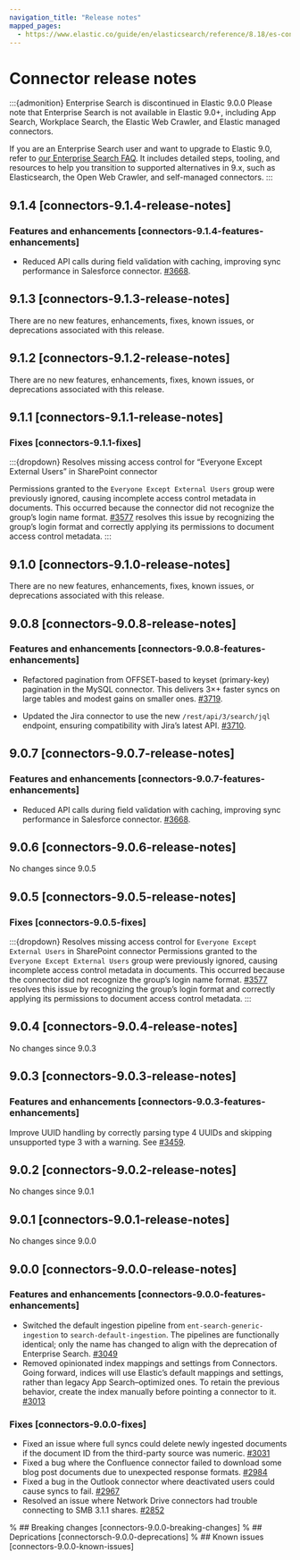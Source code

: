 ```yaml
---
navigation_title: "Release notes"
mapped_pages:
  - https://www.elastic.co/guide/en/elasticsearch/reference/8.18/es-connectors-release-notes.html
---
```


# Connector release notes

:::{admonition} Enterprise Search is discontinued in Elastic 9.0.0
Please note that Enterprise Search is not available in Elastic 9.0+, including App Search, Workplace Search, the Elastic Web Crawler, and Elastic managed connectors.

If you are an Enterprise Search user and want to upgrade to Elastic 9.0, refer to [our Enterprise Search FAQ](https://www.elastic.co/resources/search/enterprise-search-faq#what-features-are-impacted-by-this-announcement).
It includes detailed steps, tooling, and resources to help you transition to supported alternatives in 9.x, such as Elasticsearch, the Open Web Crawler, and self-managed connectors.
:::

## 9.1.4 [connectors-9.1.4-release-notes]

### Features and enhancements [connectors-9.1.4-features-enhancements]
* Reduced API calls during field validation with caching, improving sync performance in Salesforce connector. [#3668](https://github.com/elastic/connectors/pull/3668).

## 9.1.3 [connectors-9.1.3-release-notes]
There are no new features, enhancements, fixes, known issues, or deprecations associated with this release.

## 9.1.2 [connectors-9.1.2-release-notes]
There are no new features, enhancements, fixes, known issues, or deprecations associated with this release.

## 9.1.1 [connectors-9.1.1-release-notes]

### Fixes [connectors-9.1.1-fixes]

:::{dropdown} Resolves missing access control for “Everyone Except External Users” in SharePoint connector

Permissions granted to the `Everyone Except External Users` group were previously ignored, causing incomplete access control metadata in documents. This occurred because the connector did not recognize the group’s login name format.
[#3577](https://github.com/elastic/connectors/pull/3577) resolves this issue by recognizing the group’s login format and correctly applying its permissions to document access control metadata.
:::

## 9.1.0 [connectors-9.1.0-release-notes]
There are no new features, enhancements, fixes, known issues, or deprecations associated with this release.

## 9.0.8 [connectors-9.0.8-release-notes]

### Features and enhancements [connectors-9.0.8-features-enhancements]
* Refactored pagination from OFFSET-based to keyset (primary-key) pagination in the MySQL connector. This delivers 3×+ faster syncs on large tables and modest gains on smaller ones. [#3719](https://github.com/elastic/connectors/pull/3719).

* Updated the Jira connector to use the new `/rest/api/3/search/jql` endpoint, ensuring compatibility with Jira’s latest API. [#3710](https://github.com/elastic/connectors/pull/3710).

## 9.0.7 [connectors-9.0.7-release-notes]

### Features and enhancements [connectors-9.0.7-features-enhancements]
* Reduced API calls during field validation with caching, improving sync performance in Salesforce connector. [#3668](https://github.com/elastic/connectors/pull/3668).

## 9.0.6 [connectors-9.0.6-release-notes]
No changes since 9.0.5

## 9.0.5 [connectors-9.0.5-release-notes]

### Fixes [connectors-9.0.5-fixes]

:::{dropdown} Resolves missing access control for `Everyone Except External Users` in SharePoint connector
Permissions granted to the `Everyone Except External Users` group were previously ignored, causing incomplete access control metadata in documents. This occurred because the connector did not recognize the group’s login name format. [#3577](https://github.com/elastic/connectors/pull/3577) resolves this issue by recognizing the group’s login format and correctly applying its permissions to document access control metadata.
:::

## 9.0.4 [connectors-9.0.4-release-notes]
No changes since 9.0.3

## 9.0.3 [connectors-9.0.3-release-notes]

### Features and enhancements [connectors-9.0.3-features-enhancements]

Improve UUID handling by correctly parsing type 4 UUIDs and skipping unsupported type 3 with a warning. See [#3459](https://github.com/elastic/connectors/pull/3459).

## 9.0.2 [connectors-9.0.2-release-notes]
No changes since 9.0.1

## 9.0.1 [connectors-9.0.1-release-notes]
No changes since 9.0.0

## 9.0.0 [connectors-9.0.0-release-notes]

### Features and enhancements [connectors-9.0.0-features-enhancements]

* Switched the default ingestion pipeline from `ent-search-generic-ingestion` to `search-default-ingestion`. The pipelines are functionally identical; only the name has changed to align with the deprecation of Enterprise Search. [#3049](https://github.com/elastic/connectors/pull/3049)
* Removed opinionated index mappings and settings from Connectors. Going forward, indices will use Elastic’s default mappings and settings, rather than legacy App Search–optimized ones. To retain the previous behavior, create the index manually before pointing a connector to it. [#3013](https://github.com/elastic/connectors/pull/3013)

### Fixes [connectors-9.0.0-fixes]

* Fixed an issue where full syncs could delete newly ingested documents if the document ID from the third-party source was numeric. [#3031](https://github.com/elastic/connectors/pull/3031)
* Fixed a bug where the Confluence connector failed to download some blog post documents due to unexpected response formats. [#2984](https://github.com/elastic/connectors/pull/2984)
* Fixed a bug in the Outlook connector where deactivated users could cause syncs to fail. [#2967](https://github.com/elastic/connectors/pull/2967)
* Resolved an issue where Network Drive connectors had trouble connecting to SMB 3.1.1 shares. [#2852](https://github.com/elastic/connectors/pull/2852)

% ## Breaking changes [connectors-9.0.0-breaking-changes]
% ## Deprications [connectorsch-9.0.0-deprecations]
% ## Known issues [connectors-9.0.0-known-issues]

